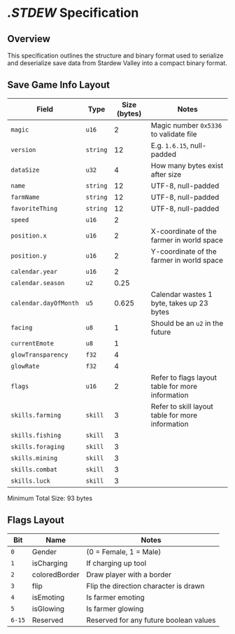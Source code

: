 # _.STDEW_ Specification

## Overview

This specification outlines the structure and binary format used to serialize and deserialize save data from Stardew Valley into a compact binary format.

## Save Game Info Layout

| Field                 | Type     | Size (bytes) | Notes                                            |
| --------------------- | -------- | ------------ | ------------------------------------------------ |
| `magic`               | `u16`    | 2            | Magic number `0x5336` to validate file           |
| `version`             | `string` | 12           | E.g. `1.6.15`, null-padded                       |
| `dataSize`            | `u32`    | 4            | How many bytes exist after size                  |
| `name`                | `string` | 12           | UTF-8, null-padded                               |
| `farmName`            | `string` | 12           | UTF-8, null-padded                               |
| `favoriteThing`       | `string` | 12           | UTF-8, null-padded                               |
| `speed`               | `u16`    | 2            |                                                  |
| `position.x`          | `u16`    | 2            | X-coordinate of the farmer in world space        |
| `position.y`          | `u16`    | 2            | Y-coordinate of the farmer in world space        |
| `calendar.year`       | `u16`    | 2            |                                                  |
| `calendar.season`     | `u2`     | 0.25         |                                                  |
| `calendar.dayOfMonth` | `u5`     | 0.625        | Calendar wastes 1 byte, takes up 23 bytes        |
| `facing`              | `u8`     | 1            | Should be an `u2` in the future                  |
| `currentEmote`        | `u8`     | 1            |                                                  |
| `glowTransparency`    | `f32`    | 4            |                                                  |
| `glowRate`            | `f32`    | 4            |                                                  |
| `flags`               | `u16`    | 2            | Refer to flags layout table for more information |
| `skills.farming`      | `skill`  | 3            | Refer to skill layout table for more information |
| `skills.fishing`      | `skill`  | 3            |                                                  |
| `skills.foraging`     | `skill`  | 3            |                                                  |
| `skills.mining`       | `skill`  | 3            |                                                  |
| `skills.combat`       | `skill`  | 3            |                                                  |
| `skills.luck`         | `skill`  | 3            |                                                  |

Minimum Total Size: 93 bytes

## Flags Layout

| Bit    | Name          | Notes                                  |
| ------ | ------------- | -------------------------------------- |
| `0`    | Gender        | (0 = Female, 1 = Male)                 |
| `1`    | isCharging    | If charging up tool                    |
| `2`    | coloredBorder | Draw player with a border              |
| `3`    | flip          | Flip the direction character is drawn  |
| `4`    | isEmoting     | Is farmer emoting                      |
| `5`    | isGlowing     | Is farmer glowing                      |
| `6-15` | Reserved      | Reserved for any future boolean values |
